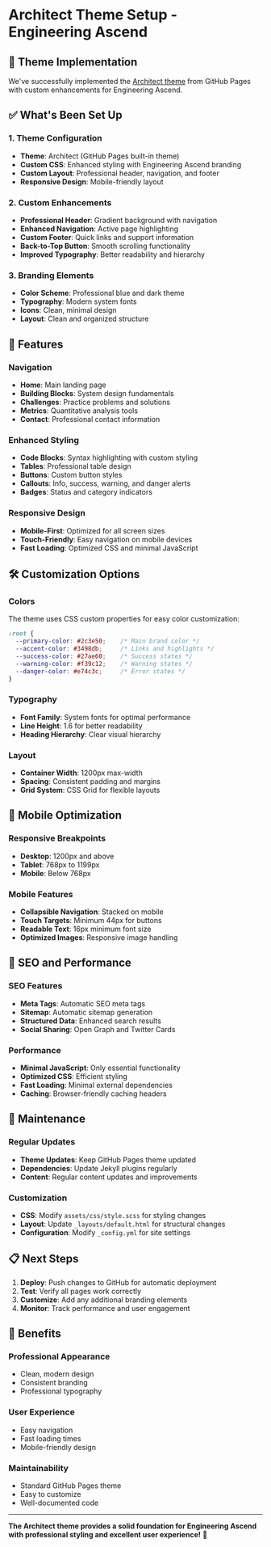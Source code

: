 # Architect Theme Setup - Engineering Ascend

## 🎨 Theme Implementation

We've successfully implemented the [Architect theme](https://pages-themes.github.io/architect/) from GitHub Pages with custom enhancements for Engineering Ascend.

## ✅ What's Been Set Up

### **1. Theme Configuration**
- **Theme**: Architect (GitHub Pages built-in theme)
- **Custom CSS**: Enhanced styling with Engineering Ascend branding
- **Custom Layout**: Professional header, navigation, and footer
- **Responsive Design**: Mobile-friendly layout

### **2. Custom Enhancements**
- **Professional Header**: Gradient background with navigation
- **Enhanced Navigation**: Active page highlighting
- **Custom Footer**: Quick links and support information
- **Back-to-Top Button**: Smooth scrolling functionality
- **Improved Typography**: Better readability and hierarchy

### **3. Branding Elements**
- **Color Scheme**: Professional blue and dark theme
- **Typography**: Modern system fonts
- **Icons**: Clean, minimal design
- **Layout**: Clean and organized structure

## 🚀 Features

### **Navigation**
- **Home**: Main landing page
- **Building Blocks**: System design fundamentals
- **Challenges**: Practice problems and solutions
- **Metrics**: Quantitative analysis tools
- **Contact**: Professional contact information

### **Enhanced Styling**
- **Code Blocks**: Syntax highlighting with custom styling
- **Tables**: Professional table design
- **Buttons**: Custom button styles
- **Callouts**: Info, success, warning, and danger alerts
- **Badges**: Status and category indicators

### **Responsive Design**
- **Mobile-First**: Optimized for all screen sizes
- **Touch-Friendly**: Easy navigation on mobile devices
- **Fast Loading**: Optimized CSS and minimal JavaScript

## 🛠️ Customization Options

### **Colors**
The theme uses CSS custom properties for easy color customization:

```css
:root {
  --primary-color: #2c3e50;    /* Main brand color */
  --accent-color: #3498db;     /* Links and highlights */
  --success-color: #27ae60;    /* Success states */
  --warning-color: #f39c12;    /* Warning states */
  --danger-color: #e74c3c;     /* Error states */
}
```

### **Typography**
- **Font Family**: System fonts for optimal performance
- **Line Height**: 1.6 for better readability
- **Heading Hierarchy**: Clear visual hierarchy

### **Layout**
- **Container Width**: 1200px max-width
- **Spacing**: Consistent padding and margins
- **Grid System**: CSS Grid for flexible layouts

## 📱 Mobile Optimization

### **Responsive Breakpoints**
- **Desktop**: 1200px and above
- **Tablet**: 768px to 1199px
- **Mobile**: Below 768px

### **Mobile Features**
- **Collapsible Navigation**: Stacked on mobile
- **Touch Targets**: Minimum 44px for buttons
- **Readable Text**: 16px minimum font size
- **Optimized Images**: Responsive image handling

## 🎯 SEO and Performance

### **SEO Features**
- **Meta Tags**: Automatic SEO meta tags
- **Sitemap**: Automatic sitemap generation
- **Structured Data**: Enhanced search results
- **Social Sharing**: Open Graph and Twitter Cards

### **Performance**
- **Minimal JavaScript**: Only essential functionality
- **Optimized CSS**: Efficient styling
- **Fast Loading**: Minimal external dependencies
- **Caching**: Browser-friendly caching headers

## 🔧 Maintenance

### **Regular Updates**
- **Theme Updates**: Keep GitHub Pages theme updated
- **Dependencies**: Update Jekyll plugins regularly
- **Content**: Regular content updates and improvements

### **Customization**
- **CSS**: Modify `assets/css/style.scss` for styling changes
- **Layout**: Update `_layouts/default.html` for structural changes
- **Configuration**: Modify `_config.yml` for site settings

## 📋 Next Steps

1. **Deploy**: Push changes to GitHub for automatic deployment
2. **Test**: Verify all pages work correctly
3. **Customize**: Add any additional branding elements
4. **Monitor**: Track performance and user engagement

## 🎉 Benefits

### **Professional Appearance**
- Clean, modern design
- Consistent branding
- Professional typography

### **User Experience**
- Easy navigation
- Fast loading times
- Mobile-friendly design

### **Maintainability**
- Standard GitHub Pages theme
- Easy to customize
- Well-documented code

---

**The Architect theme provides a solid foundation for Engineering Ascend with professional styling and excellent user experience!** 🚀
